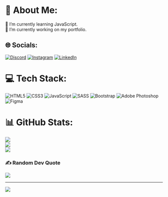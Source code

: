 # 💫 About Me:
🌱 I’m currently learning JavaScript.<br>🔭 I’m currently working on my portfolio.<br>


## 🌐 Socials:
[![Discord](https://img.shields.io/badge/Discord-%237289DA.svg?logo=discord&logoColor=white)](htttps://discord.gg/morbain#7180) [![Instagram](https://img.shields.io/badge/Instagram-%23E4405F.svg?logo=Instagram&logoColor=white)](https://instagram.com/mateuszmorusiewiczgrafika) [![LinkedIn](https://img.shields.io/badge/LinkedIn-%230077B5.svg?logo=linkedin&logoColor=white)](https://www.linkedin.com/in/mateusz-morusiewicz-b78240248/) 

# 💻 Tech Stack:
![HTML5](https://img.shields.io/badge/html5-%23E34F26.svg?style=for-the-badge&logo=html5&logoColor=white) ![CSS3](https://img.shields.io/badge/css3-%231572B6.svg?style=for-the-badge&logo=css3&logoColor=white) ![JavaScript](https://img.shields.io/badge/javascript-%23323330.svg?style=for-the-badge&logo=javascript&logoColor=%23F7DF1E) ![SASS](https://img.shields.io/badge/SASS-hotpink.svg?style=for-the-badge&logo=SASS&logoColor=white) ![Bootstrap](https://img.shields.io/badge/bootstrap-%23563D7C.svg?style=for-the-badge&logo=bootstrap&logoColor=white) ![Adobe Photoshop](https://img.shields.io/badge/adobephotoshop-%2331A8FF.svg?style=for-the-badge&logo=adobephotoshop&logoColor=white) 	![Figma](https://img.shields.io/badge/figma-%23F24E1E.svg?style=for-the-badge&logo=figma&logoColor=white)
# 📊 GitHub Stats:
![](https://github-readme-stats.vercel.app/api?username=Morbain&theme=dark&hide_border=true&include_all_commits=false&count_private=false)<br/>
![](https://github-readme-streak-stats.herokuapp.com/?user=Morbain&theme=dark&hide_border=true)<br/>
![](https://github-readme-stats.vercel.app/api/top-langs/?username=Morbain&theme=dark&hide_border=true&include_all_commits=false&count_private=false&layout=compact)

### ✍️ Random Dev Quote
![](https://quotes-github-readme.vercel.app/api?type=horizontal&theme=radical)

---
[![](https://visitcount.itsvg.in/api?id=Morbain&icon=0&color=0)](https://visitcount.itsvg.in)

<!-- Proudly created with GPRM ( https://gprm.itsvg.in ) -->
